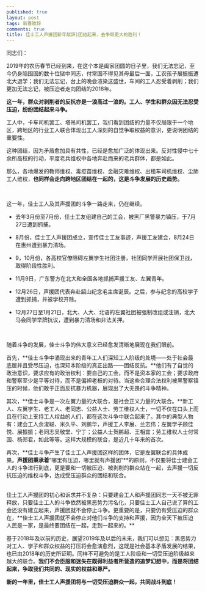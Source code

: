 ```yaml
---
published: true
layout: post
tags: 新春致辞
comments: true
title: 佳士工人声援团新年献辞|团结起来，去争取更大的胜利！
---
```


同志们：

2019年的农历春节已经到来，在这个本是阖家团圆的日子里，我们无法忘记，至今仍身陷囹圄的数十位狱中同志，付常国不得见其母最后一面，工农孩子展振振遭北大退学；我们无法忘记，台上的晚会渲染这盛世，车间的工人忍受着剥削；我们更加无法忘记，被压迫者走向团结的2018年。

**这一年，群众对剥削者的反抗亦是一浪高过一浪的。工人、学生和群众因无法忍受压迫，纷纷团结起来斗争。**

工人中，卡车司机罢工、塔吊司机罢工，我们看到团结的力量不仅局限于一个地区，跨地区的行业工人联合体现出工人深刻的自觉争取权益的意识，更说明团结的重要性。

这种团结，因为矛盾愈加具有共性，已经是愈加广泛的体现出来。反对性侵中七十余所高校的行动，平度老兵维权中各地奔赴而来的老兵群体，都是如此。

那么，各地爆发的教师维权、毒疫苗维权、金融灾难维权、出租车司机维权、尘肺工人维权，**也同样会走向跨地区团结在一起的，这是斗争发展的历史趋势。**

<br/>

这一年，佳士工人及其声援团的斗争一路走来，仍在继续。

* 去年3月份至7月份，佳士工友组建自己的工会，被黑厂黑警暴力镇压，于7月27日遭到抓捕。

* 8月份，佳士工人声援团成立，宣传佳士工友事迹，声援工友建会，8月24日在惠州遭到暴力清场。

* 9，10月份，各高校官僚阻碍左翼学生社团注册，社团同学开展社团保卫战，取得阶段性胜利。

* 11月9日，广东警方在北大和全国各地抓捕声援工友、左翼青年。

* 12月26日，声援团代表奔赴韶山纪念毛主席诞辰。之后，参与纪念的高校学子遭到抓捕，并被学校开除。

* 12月27日至1月21日，北大、人大、北语的左翼社团被强制改组或注销，北大马会同学举牌抗议，遭到暴力清场和非法关押。

<br/>

随着斗争的发展，佳士斗争的伟大意义已经愈发清晰地展现在我们眼前。

首先，**佳士斗争中涌现出来的青年工人们深知工人阶级的处境——处于社会最底层并且受尽压迫，也深知本阶级的真正出路——团结反抗。**他们有了自觉的政治意识，要求应有的政治权利：要自己的工会，而不是资本家的工会；要求政府和警察至少是平等对待，而不是偏袒老板的对待。当这些合理合法权利被黑警察镇压的时候，他们敢于正面反抗暴力机器，展现出了大无畏的斗争精神。

其次，**佳士斗争是一次左翼力量的大联合，是社会正义力量的大联合。**新工人、左翼学生、老工人、老同志、公益人士、劳工维权人士，一切不仅在口头上而且在行动上支持工人权益的人们，都在这次斗争中联合起来了。其中的典型人物有：建会工人余浚聪、米久平、刘鹏华，声援工人李展、兰志伟；左翼学子顾佳悦、展振振；老同志吴敬堂、宁丁；公益人士贺鹏超、王相宜；劳工维权人士付常国、杨郑君，如此等等。这样大规模的联合，是近几十年来的首次。

再次，**佳士斗争产生了佳士工人声援团这样的团体，它是左翼联合的具体成果。**声援团秉承着**“哪里有压迫，哪里就有声援团”**的原则，不仅要将佳士建会工人的斗争进行到底，更是要和一切被压迫、被剥削的群众站在一起，去声援一切反抗压迫的维权斗争，达成受压迫群众的团结和联合。

<br/>
佳士工人声援团的初心和诉求并不复杂：只要建会工人和声援团同志一天不被无罪释放，只要佳士工人的斗争依然被黑恶势力污名化，只要佳士工人自己说了算的工会还没有建立起来，声援团就不会停止斗争。更重要的是，只要仍有受压迫的群众在，**佳士工人声援团就不会停止对他们斗争的支持和声援，因为全天下被压迫人民是一家，是最终要团结在一起，走到一起来的。**

基于2018年及以前的历史，展望2019年及以后的未来，我们可以想见：黑恶势力对工人、学子和群众权益的打压将会愈演愈烈，这既是社会基本矛盾发展的结果，也已由2018年的历史所证明。同样不可避免的是工人阶级和一切受压迫阶级越来越大的联合。**我们不会臣服和迷失在既得利益者所营造的追梦幻想中，而是将团结起来，争取我们共同的、现实的权益和尊严。**

**新的一年里，佳士工人声援团将与一切受压迫群众一起，共同战斗到底！**


